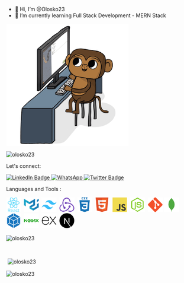 - 👋 Hi, I’m @Olosko23
- 🌱 I’m currently learning Full Stack Development - MERN Stack

*<img src='https://github.com/keshavsingh4522/keshavsingh4522/blob/master/Assets/Monkey_Kid_Coding.gif' align='top'>*
<p align="left"> <img src="https://komarev.com/ghpvc/?username=Olosko23&label=Profile%20views&color=0e75b6&style=flat" alt="olosko23" /> </p>


Let's connect:

<div id="badges">
  <a href="https://www.linkedin.com/in/collins-oloo-2646bb1a6/">
    <img src="https://img.shields.io/badge/LinkedIn-blue?style=for-the-badge&logo=linkedin&logoColor=white" alt="LinkedIn Badge"/>
  </a>
   <a href="https://wa.me/254799590711" target="_blank">
    <img src="https://img.shields.io/badge/WhatsApp-Chat-green" alt="WhatsApp"/>
  </a>
  <a href="https://twitter.com/olos_ko_lins">
    <img src="https://img.shields.io/badge/Twitter-blue?style=for-the-badge&logo=twitter&logoColor=white" alt="Twitter Badge"/>
  </a>
</div>

 Languages and Tools :
<div>
  <img src="https://github.com/devicons/devicon/blob/master/icons/react/react-original-wordmark.svg" title="React" alt="React" width="40" height="40"/>&nbsp;
  <img src="https://github.com/devicons/devicon/blob/master/icons/materialui/materialui-original.svg" title="Material UI" alt="Material UI" width="40" height="40"/>&nbsp;
    <img src="https://github.com/devicons/devicon/blob/master/icons/tailwindcss/tailwindcss-plain.svg" title="Tailwind CSS" alt="Tailwind CSS" width="40" height="40"/>&nbsp;
  <img src="https://github.com/devicons/devicon/blob/master/icons/redux/redux-original.svg" title="Redux" alt="Redux " width="40" height="40"/>&nbsp;
  <img src="https://github.com/devicons/devicon/blob/master/icons/css3/css3-plain-wordmark.svg"  title="CSS3" alt="CSS" width="40" height="40"/>&nbsp;
  <img src="https://github.com/devicons/devicon/blob/master/icons/html5/html5-original.svg" title="HTML5" alt="HTML" width="40" height="40"/>&nbsp;
  <img src="https://github.com/devicons/devicon/blob/master/icons/javascript/javascript-original.svg" title="JavaScript" alt="JavaScript" width="40" height="40"/>&nbsp;
  <img src="https://github.com/devicons/devicon/blob/master/icons/nodejs/nodejs-plain.svg" title="NodeJS" alt="NodeJS" width="40" height="40"/>&nbsp;
  <img src="https://github.com/devicons/devicon/blob/master/icons/git/git-plain.svg" title="Git" **alt="Git" width="40" height="40"/>
  <img src="https://github.com/devicons/devicon/blob/master/icons/mongodb/mongodb-plain.svg" title="MongoDB" alt="MongoDB" width="40" height="40"/>&nbsp;
<img src="https://github.com/devicons/devicon/blob/master/icons/webpack/webpack-plain.svg" title="Webpack" alt="Webpack" width="40" height="40"/>&nbsp;
          <img src="https://github.com/devicons/devicon/blob/master/icons/nginx/nginx-original.svg" title="Nginx" alt="Nginx" width="40" height="40"/>&nbsp;
      <img src="https://github.com/devicons/devicon/blob/master/icons/express/express-original.svg" title="express js" alt="express js" width="40" height="40"/>&nbsp;
        <img src="https://github.com/devicons/devicon/blob/master/icons/nextjs/nextjs-original.svg" title="Nextjs" alt="Nextjs" width="40" height="40"/>&nbsp;

    
  
</div>
 <p><img align="center" src="https://github-readme-stats.vercel.app/api/top-langs?username=Olosko23&show_icons=true&locale=en&layout=compact" alt="olosko23" /></p><br>
 <p>&nbsp;<img align="center" src="https://github-readme-stats.vercel.app/api?username=Olosko23&show_icons=true&locale=en" alt="olosko23" /></p>
 <p><img align="center" src="https://github-readme-streak-stats.herokuapp.com/?user=Olosko23" alt="olosko23" /></p>



<!---
Olosko23/Olosko23 is a ✨ special ✨ repository because its `README.md` (this file) appears on your GitHub profile.
You can click the Preview link to take a look at your changes.
--->
